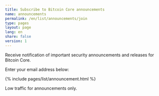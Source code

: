 ```yaml
---
title: Subscribe to Bitcoin Core announcements
name: announcements
permalink: /en/list/announcements/join
type: pages
layout: page
lang: en
share: false
version: 1
---
```

Receive notification of important security announcements and releases for Bitcoin Core.

Enter your email address below:

{% include pages/list/announcement.html %}
    
Low traffic for announcements only.